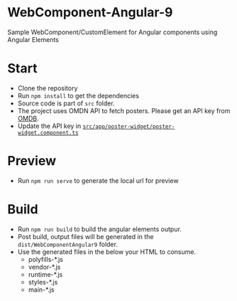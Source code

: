 # WebComponent-Angular-9
Sample WebComponent/CustomElement for Angular components using Angular Elements

# Start
* Clone the repository
* Run `npm install` to get the dependencies
* Source code is part of `src` folder.
* The project uses OMDN API to fetch posters. Please get an API key from [OMDB](http://www.omdbapi.com/).
* Update the API key in [`src/app/poster-widget/poster-widget.component.ts`](./src/app/poster-widget/poster-widget.component.ts)

# Preview
* Run `npm run serve` to generate the local url for preview

# Build
* Run `npm run build` to build the angular elements outpur.
* Post build, output files will be generated in the `dist/WebComponentAngular9` folder.
* Use the generated files in the below your HTML to consume.
    * polyfills-*.js
    * vendor-*.js
    * runtime-*.js
    * styles-*.js
    * main-*.js

